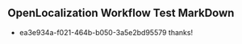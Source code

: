 ## OpenLocalization Workflow Test MarkDown
* ea3e934a-f021-464b-b050-3a5e2bd95579 thanks!

<!--HONumber=Jul16_HO2-->


